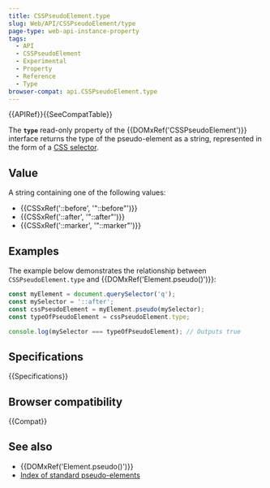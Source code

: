 ```yaml
---
title: CSSPseudoElement.type
slug: Web/API/CSSPseudoElement/type
page-type: web-api-instance-property
tags:
  - API
  - CSSPseudoElement
  - Experimental
  - Property
  - Reference
  - Type
browser-compat: api.CSSPseudoElement.type
---
```


{{APIRef}}{{SeeCompatTable}}

The **`type`** read-only property of the
{{DOMxRef('CSSPseudoElement')}} interface returns the type of the pseudo-element as a
string, represented in the form of a [CSS selector](/en-US/docs/Web/CSS/CSS_Selectors#pseudo-elements).

## Value

A string containing one of the following values:

- {{CSSxRef('::before', '"::before"')}}
- {{CSSxRef('::after', '"::after"')}}
- {{CSSxRef('::marker', '"::marker"')}}

## Examples

The example below demonstrates the relationship between
`CSSPseudoElement.type` and {{DOMxRef('Element.pseudo()')}}:

```js
const myElement = document.querySelector('q');
const mySelector = '::after';
const cssPseudoElement = myElement.pseudo(mySelector);
const typeOfPseudoElement = cssPseudoElement.type;

console.log(mySelector === typeOfPseudoElement); // Outputs true
```

## Specifications

{{Specifications}}

## Browser compatibility

{{Compat}}

## See also

- {{DOMxRef('Element.pseudo()')}}
- [Index of standard pseudo-elements](/en-US/docs/Web/CSS/Pseudo-elements#index_of_standard_pseudo-elements)
